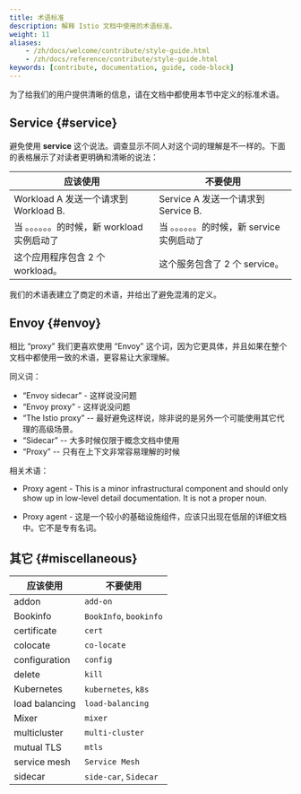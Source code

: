 ```yaml
---
title: 术语标准
description: 解释 Istio 文档中使用的术语标准。
weight: 11
aliases:
    - /zh/docs/welcome/contribute/style-guide.html
    - /zh/docs/reference/contribute/style-guide.html
keywords: [contribute, documentation, guide, code-block]
---
```


为了给我们的用户提供清晰的信息，请在文档中都使用本节中定义的标准术语。

## Service {#service}

避免使用 **service** 这个说法。调查显示不同人对这个词的理解是不一样的。下面的表格展示了对读者更明确和清晰的说法：

| 应该使用                                    | 不要使用
|--------------------------------------------|-----------------------------------------
| Workload A 发送一个请求到 Workload B.         | Service A 发送一个请求到 Service B.
| 当 。。。。。。的时候，新 workload 实例启动了    | 当 。。。。。。的时候，新 service 实例启动了
| 这个应用程序包含 2 个 workload。              | 这个服务包含了 2 个 service。

我们的术语表建立了商定的术语，并给出了避免混淆的定义。


## Envoy {#envoy}

相比 “proxy” 我们更喜欢使用 “Envoy” 这个词，因为它更具体，并且如果在整个文档中都使用一致的术语，更容易让大家理解。


同义词：

- “Envoy sidecar” - 这样说没问题
- “Envoy proxy” - 这样说没问题
- “The Istio proxy” -- 最好避免这样说，除非说的是另外一个可能使用其它代理的高级场景。
- “Sidecar”  -- 大多时候仅限于概念文档中使用
- “Proxy” -- 只有在上下文非常容易理解的时候

相关术语：

- Proxy agent  - This is a minor infrastructural component and should only show
  up in low-level detail documentation. It is not a proper noun.

- Proxy agent  - 这是一个较小的基础设施组件，应该只出现在低层的详细文档中。它不是专有名词。

## 其它 {#miscellaneous}

|应该使用         | 不要使用
|----------------|------
| addon          | `add-on`
| Bookinfo       | `BookInfo`, `bookinfo`
| certificate    | `cert`
| colocate       | `co-locate`
| configuration  | `config`
| delete         | `kill`
| Kubernetes     | `kubernetes`, `k8s`
| load balancing | `load-balancing`
| Mixer          | `mixer`
| multicluster   | `multi-cluster`
| mutual TLS     | `mtls`
| service mesh   | `Service Mesh`
| sidecar        | `side-car`, `Sidecar`
